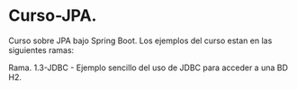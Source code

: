 # Curso-JPA.

Curso sobre JPA bajo Spring Boot.  Los ejemplos del curso estan en las siguientes ramas:

Rama.
1.3-JDBC   -  Ejemplo sencillo del uso de JDBC para acceder a una BD H2.
